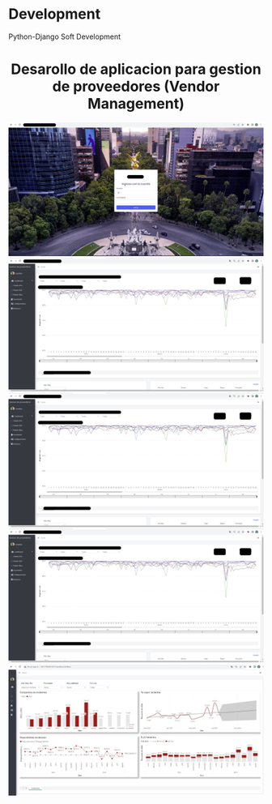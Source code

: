 # Development
Python-Django Soft Development

<div align="center">
  <h1>Desarollo de aplicacion para gestion de proveedores (Vendor Management)</h1>
</div>

<div align="center"> 
  <img src="Screenshot_2.jpg" width="">
</div>
<div align="center"> 
  <img src="Screenshot_3.jpg" width="">
</div>
<div align="center"> 
  <img src="Screenshot_3.jpg" width="">
</div>
<div align="center"> 
  <img src="Screenshot_3.jpg" width="">
</div>
<div align="center"> 
  <img src="Screenshot_6.jpg" width="">
</div>
